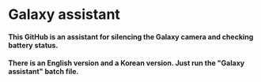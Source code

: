 # Galaxy assistant

#### This GitHub is an assistant for silencing the Galaxy camera and checking battery status.

#### There is an English version and a Korean version. Just run the "Galaxy assistant" batch file.


